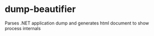 # dump-beautifier
Parses .NET application dump and generates html document to show process internals
